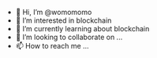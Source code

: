 - 👋 Hi, I’m @womomomo
- 👀 I’m interested in blockchain
- 🌱 I’m currently learning about blockchain
- 💞️ I’m looking to collaborate on ...
- 📫 How to reach me ...

<!---
womomomo/womomomo is a ✨ special ✨ repository because its `README.md` (this file) appears on your GitHub profile.
You can click the Preview link to take a look at your changes.
--->
